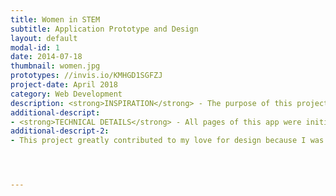 ```yaml
---
title: Women in STEM
subtitle: Application Prototype and Design
layout: default
modal-id: 1
date: 2014-07-18
thumbnail: women.jpg 
prototypes: //invis.io/KMHGD1SGFZJ
project-date: April 2018
category: Web Development
description: <strong>INSPIRATION</strong> - The purpose of this project was to create an infographic on a topic of interest that effectively conveyed data to the audience.  I chose the topic of Women in STEM Fields because there are many misconceptions of whether or not numbers are growing, staying the same and so on, as well as the pay gap and several other subjects.  This allowed for me to learn more about the topic myself, meanwhile finding a passion for seeking truth which has become one of my primary domains through social activism and shedding light on difficult realities.
additional-descript: 
- <strong>TECHNICAL DETAILS</strong> - All pages of this app were initially created in Adobe Illustrator and were then transferred into InVision to create the working prototype.  Each page is is within one click to return back to the table of contents and each also has an infographic of a different theme.
additional-descript-2:
- This project greatly contributed to my love for design because I was able to better understand the difficulties of making an app easy to navigate, filled with information without looking crammed, and selecting colors and shapes to create intuitive and captivating infographics.




---
```

